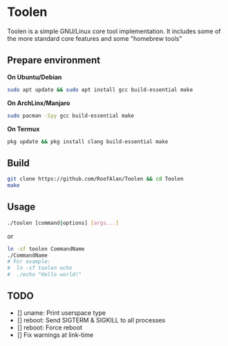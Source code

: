 # Toolen
Toolen is a simple GNU/Linux core tool implementation. It includes some of the more standard core features and some "homebrew tools"

## Prepare environment
**On Ubuntu/Debian**
```bash
sudo apt update && sudo apt install gcc build-essential make
```
**On ArchLinx/Manjaro**
```bash
sudo pacman -Syy gcc build-essential make
```

**On Termux**
```bash
pkg update && pkg install clang build-essential make
```

## Build
```bash
git clone https://github.com/RoofAlan/Toolen && cd Toolen
make
```

## Usage
```bash
./toolen [command|options] [args...]
```
or
```bash
ln -sf toolen CommandName
./CommandName
# For example:
#  ln -sf toolen echo
#  ./echo "Hello world!"
```

## TODO
- [] uname: Print userspace type
- [] reboot: Send SIGTERM & SIGKILL to all processes
- [] reboot: Force reboot
- [] Fix warnings at link-time
